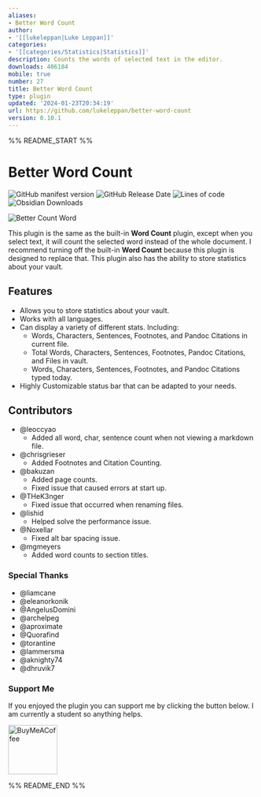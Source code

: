 ```yaml
---
aliases:
- Better Word Count
author:
- '[[lukeleppan|Luke Leppan]]'
categories:
- '[[categories/Statistics|Statistics]]'
description: Counts the words of selected text in the editor.
downloads: 406184
mobile: true
number: 27
title: Better Word Count
type: plugin
updated: '2024-01-23T20:34:19'
url: https://github.com/lukeleppan/better-word-count
version: 0.10.1
---
```


%% README_START %%

# Better Word Count

![GitHub manifest version](https://img.shields.io/github/manifest-json/v/lukeleppan/better-word-count?color=magenta&label=version&style=for-the-badge) ![GitHub Release Date](https://img.shields.io/github/release-date/lukeleppan/better-word-count?style=for-the-badge) ![Lines of code](https://img.shields.io/tokei/lines/github/lukeleppan/better-word-count?style=for-the-badge) ![Obsidian Downloads](https://img.shields.io/badge/dynamic/json?logo=obsidian&color=%23483699&label=downloads&query=%24%5B%22better-word-count%22%5D.downloads&url=https%3A%2F%2Fraw.githubusercontent.com%2Fobsidianmd%2Fobsidian-releases%2Fmaster%2Fcommunity-plugin-stats.json&style=for-the-badge)

![Better Count Word](https://raw.githubusercontent.com/lukeleppan/better-word-count/master/assets/better-word-count.gif)

This plugin is the same as the built-in **Word Count** plugin, except when you select text, it will count the selected word instead of the whole document. I recommend turning off the built-in **Word Count** because this plugin is designed to replace that. This plugin also has the ability to store statistics about your vault.

## Features

- Allows you to store statistics about your vault.
- Works with all languages.
- Can display a variety of different stats. Including:
  - Words, Characters, Sentences, Footnotes, and Pandoc Citations in current file.
  - Total Words, Characters, Sentences, Footnotes, Pandoc Citations, and Files in vault.
  - Words, Characters, Sentences, Footnotes, and Pandoc Citations typed today.
- Highly Customizable status bar that can be adapted to your needs.

## Contributors

- @leoccyao
  - Added all word, char, sentence count when not viewing a markdown file.
- @chrisgrieser
  - Added Footnotes and Citation Counting.
- @bakuzan
  - Added page counts.
  - Fixed issue that caused errors at start up.
- @THeK3nger
  - Fixed issue that occurred when renaming files.
- @lishid
  - Helped solve the performance issue.
- @Noxellar
  - Fixed alt bar spacing issue.
- @mgmeyers
  - Added word counts to section titles.

### Special Thanks

- @liamcane
- @eleanorkonik
- @AngelusDomini
- @archelpeg
- @aproximate
- @Quorafind
- @torantine
- @lammersma
- @aknighty74
- @dhruvik7

### Support Me

If you enjoyed the plugin you can support me by clicking the button below. I am currently a student so anything helps.

[<img src="https://cdn.buymeacoffee.com/buttons/v2/default-violet.png" alt="BuyMeACoffee" width="100">](https://www.buymeacoffee.com/lukeleppan)


%% README_END %%